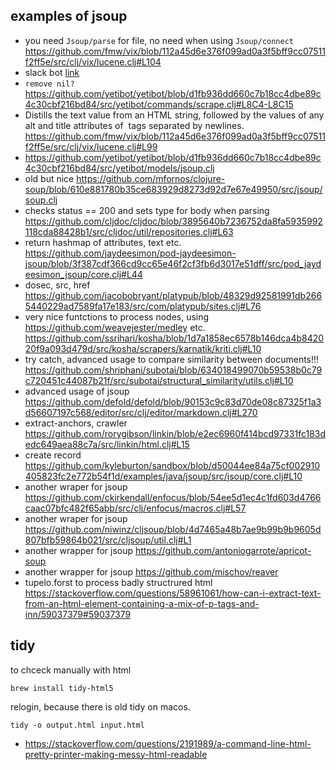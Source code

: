 ## examples of jsoup

- you need `Jsoup/parse` for file, no need when using `Jsoup/connect` https://github.com/fmw/vix/blob/112a45d6e376f099ad0a3f5bff9cc07511f2ff5e/src/clj/vix/lucene.clj#L104
- slack bot [link](https://github.com/yetibot/yetibot/blob/d1fb936dd660c7b18cc4dbe89c4c30cbf216bd84/src/yetibot/models/jsoup.clj)
- `remove nil?` https://github.com/yetibot/yetibot/blob/d1fb936dd660c7b18cc4dbe89c4c30cbf216bd84/src/yetibot/commands/scrape.clj#L8C4-L8C15
- Distills the text value from an HTML string, followed by the values of any alt and title attributes of <img/> tags separated by newlines. https://github.com/fmw/vix/blob/112a45d6e376f099ad0a3f5bff9cc07511f2ff5e/src/clj/vix/lucene.clj#L99
- https://github.com/yetibot/yetibot/blob/d1fb936dd660c7b18cc4dbe89c4c30cbf216bd84/src/yetibot/models/jsoup.clj
- old but nice https://github.com/mfornos/clojure-soup/blob/610e881780b35ce683929d8273d92d7e67e49950/src/jsoup/soup.clj
- checks status == 200 and sets type for body when parsing https://github.com/cljdoc/cljdoc/blob/3895640b7236752da8fa5935992118cda88428b1/src/cljdoc/util/repositories.clj#L63
- return hashmap of attributes, text etc. https://github.com/jaydeesimon/pod-jaydeesimon-jsoup/blob/3f387cdf366cd9cc65e46f2cf3fb6d3017e51dff/src/pod_jaydeesimon_jsoup/core.clj#L44
- dosec, src, href https://github.com/jacobobryant/platypub/blob/48329d92581991db2665440229ad7589fa17e183/src/com/platypub/sites.clj#L76
- very nice funtctions to process nodes, using https://github.com/weavejester/medley etc. https://github.com/ssrihari/kosha/blob/1d7a1858ec6578b146dca4b842020f9a093d479d/src/kosha/scrapers/karnatik/kriti.clj#L10
- try catch, advanced usage to compare similarity between documents!!! https://github.com/shriphani/subotai/blob/634018499070b59538b0c79c720451c44087b21f/src/subotai/structural_similarity/utils.clj#L10
- advanced usage of jsoup https://github.com/defold/defold/blob/90153c9c83d70de08c87325f1a3d56607197c568/editor/src/clj/editor/markdown.clj#L270
- extract-anchors, crawler https://github.com/rorygibson/linkin/blob/e2ec6960f414bcd97331fc183dedc649aea88c7a/src/linkin/html.clj#L15
- create record https://github.com/kyleburton/sandbox/blob/d50044ee84a75cf002910405823fc2e772b54f1d/examples/java/jsoup/src/jsoup/core.clj#L10
- another wraper for jsoup https://github.com/ckirkendall/enfocus/blob/54ee5d1ec4c1fd603d4766caac07bfc482f65abb/src/clj/enfocus/macros.clj#L57
- another wraper for jsoup https://github.com/niwinz/cljsoup/blob/4d7465a48b7ae9b99b9b9605d807bfb59864b021/src/cljsoup/util.clj#L1
- another wrapper for jsoup https://github.com/antoniogarrote/apricot-soup
- another wrapper for jsoup https://github.com/mischov/reaver
- tupelo.forst to process badly structrured html https://stackoverflow.com/questions/58961061/how-can-i-extract-text-from-an-html-element-containing-a-mix-of-p-tags-and-inn/59037379#59037379

## tidy

to chceck manually with html

`brew install tidy-html5`

relogin, because there is old tidy on macos.

`tidy -o output.html input.html`

- https://stackoverflow.com/questions/2191989/a-command-line-html-pretty-printer-making-messy-html-readable
